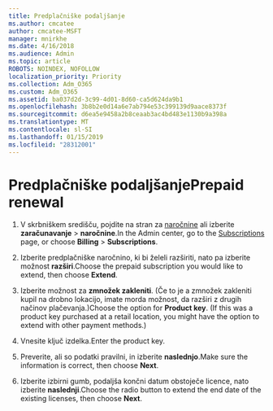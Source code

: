 ```yaml
---
title: Predplačniške podaljšanje
ms.author: cmcatee
author: cmcatee-MSFT
manager: mnirkhe
ms.date: 4/16/2018
ms.audience: Admin
ms.topic: article
ROBOTS: NOINDEX, NOFOLLOW
localization_priority: Priority
ms.collection: Adm_O365
ms.custom: Adm_O365
ms.assetid: ba037d2d-3c99-4d01-8d60-ca5d624da9b1
ms.openlocfilehash: 3b8b2e0d14a6e7ab794e53c399139d9aace8373f
ms.sourcegitcommit: d6ea5e9458a2b8ceaab3ac4bd483e1130b9a398a
ms.translationtype: MT
ms.contentlocale: sl-SI
ms.lasthandoff: 01/15/2019
ms.locfileid: "28312001"
---
```

# <a name="prepaid-renewal"></a><span data-ttu-id="30b77-102">Predplačniške podaljšanje</span><span class="sxs-lookup"><span data-stu-id="30b77-102">Prepaid renewal</span></span>

1. <span data-ttu-id="30b77-103">V skrbniškem središču, pojdite na stran za [naročnine](https://go.microsoft.com/fwlink/p/?linkid=842054) ali izberite **zaračunavanje** \> **naročnine**.</span><span class="sxs-lookup"><span data-stu-id="30b77-103">In the Admin center, go to the [Subscriptions](https://go.microsoft.com/fwlink/p/?linkid=842054) page, or choose **Billing** \> **Subscriptions**.</span></span>
    
2. <span data-ttu-id="30b77-104">Izberite predplačniške naročnino, ki bi želeli razširiti, nato pa izberite možnost **razširi**.</span><span class="sxs-lookup"><span data-stu-id="30b77-104">Choose the prepaid subscription you would like to extend, then choose **Extend**.</span></span>
    
3. <span data-ttu-id="30b77-p101">Izberite možnost za **zmnožek zakleniti**. (Če to je a zmnožek zakleniti kupil na drobno lokacijo, imate morda možnost, da razširi z drugih načinov plačevanja.)</span><span class="sxs-lookup"><span data-stu-id="30b77-p101">Choose the option for **Product key**. (If this was a product key purchased at a retail location, you might have the option to extend with other payment methods.)</span></span>
    
4. <span data-ttu-id="30b77-107">Vnesite ključ izdelka.</span><span class="sxs-lookup"><span data-stu-id="30b77-107">Enter the product key.</span></span>
    
5. <span data-ttu-id="30b77-108">Preverite, ali so podatki pravilni, in izberite **naslednjo**.</span><span class="sxs-lookup"><span data-stu-id="30b77-108">Make sure the information is correct, then choose **Next**.</span></span>
    
6. <span data-ttu-id="30b77-109">Izberite izbirni gumb, podaljša končni datum obstoječe licence, nato izberite **naslednji**.</span><span class="sxs-lookup"><span data-stu-id="30b77-109">Choose the radio button to extend the end date of the existing licenses, then choose **Next**.</span></span>
    

